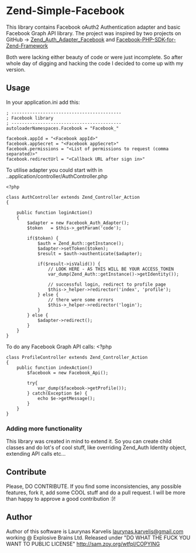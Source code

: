 # Zend-Simple-Facebook

This library contains Facebook oAuth2 Authentication adapter and basic Facebook Graph API library.
The project was inspired by two projects on GitHub -> [Zend_Auth_Adapter_Facebook](https://github.com/fordnox/Zend_Auth_Adapter_Facebook) and [Facebook-PHP-SDK-for-Zend-Framework](https://github.com/erickthered/Facebook-PHP-SDK-for-Zend-Framework)

Both were lacking either beauty of code or were just incomplete. So after whole day of digging and hacking the code I decided to come up with my version.

## Usage

In your application.ini add this:

    ; ------------------------------------------
    ; Facebook library
    ; ------------------------------------------
    autoloaderNamespaces.Facebook = "Facebook_"

    facebook.appId = "<Facebook appId>"
    facebook.appSecret = "<Facebook appSecret>"
    facebook.permissions = "<List of permissions to request (comma separated)>"
    facebook.redirectUrl = "<Callback URL after sign in>"

To utilise adapter you could start with in
..application/controller/AuthController.php

    <?php

    class AuthController extends Zend_Controller_Action
    {

        public function loginAction()
        {
            $adapter = new Facebook_Auth_Adapter();
            $token   = $this->_getParam('code');

            if($token) {
                $auth = Zend_Auth::getInstance();
                $adapter->setToken($token);
                $result = $auth->authenticate($adapter);

                if($result->isValid()) {
                    // LOOK HERE - AS THIS WILL BE YOUR ACCESS_TOKEN
                    var_dump(Zend_Auth::getInstance()->getIdentity());
                
                    // successful login, redirect to profile page
                    $this->_helper->redirector('index', 'profile');
                } else {
                    // there were some errors
                    $this->_helper->redirector('login');
                }
            } else {
                $adapter->redirect();
            }
        }
    }

To do any Facebook Graph API calls:
    <?php

    class ProfileController extends Zend_Controller_Action
    {
        public function indexAction()
            $facebook = new Facebook_Api();

            try{
                var_dump($facebook->getProfile());
            } catch(Exception $e) {
                echo $e->getMessage();
            }
        }
    }

### Adding more functionality

This library was created in mind to extend it. So you can create child classes and do lot's of cool stuff, like overriding Zend_Auth Identity object, extending API calls etc...

## Contribute

Please, DO CONTRIBUTE. If you find some inconsistencies, any possible features, fork it, add some COOL stuff and do a pull request. I will be more than happy to approve a good contribution :)!

## Author

Author of this software is Laurynas Karvelis <laurynas.karvelis@gmail.com> working @ Explosive Brains Ltd.
Released under "DO WHAT THE FUCK YOU WANT TO PUBLIC LICENSE" <http://sam.zoy.org/wtfpl/COPYING>